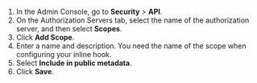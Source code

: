 1. In the Admin Console, go to **Security** > **API**.
1. On the Authorization Servers tab, select the name of the authorization server, and then select **Scopes**.
1. Click **Add Scope**.
1. Enter a name and description. You need the name of the scope when configuring your inline hook.
1. Select **Include in public metadata**.
1. Click **Save**.
